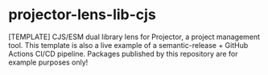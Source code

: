 # projector-lens-lib-cjs
[TEMPLATE] CJS/ESM dual library lens for Projector, a project management tool. This template is also a live example of a semantic-release + GitHub Actions CI/CD pipeline. Packages published by this repository are for example purposes only!
